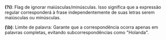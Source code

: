 **(?i)**: Flag de ignorar maiúsculas/minúsculas. Isso significa que a expressão regular corresponderá à frase independentemente de suas letras serem maiúsculas ou minúsculas.

**(\b)**: Limite de palavra: Garante que a correspondência ocorra apenas em palavras completas, evitando subcorrespondências como "Holanda".